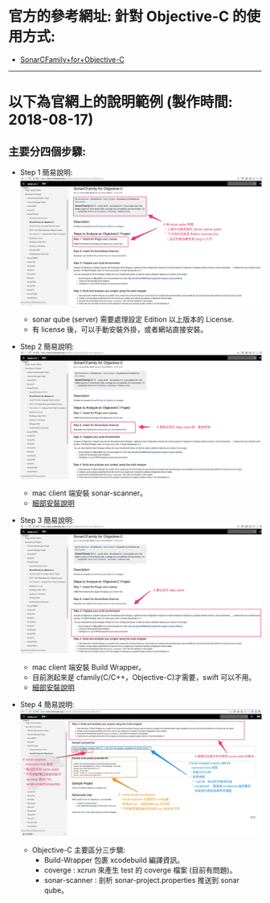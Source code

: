 # 官方的參考網址: 針對 Objective-C 的使用方式:
  * [SonarCFamily+for+Objective-C](https://docs.sonarqube.org/display/PLUG/SonarCFamily+for+Objective-C)

---
# 以下為官網上的說明範例 (製作時間: 2018-08-17)
## 主要分四個步驟:
* Step 1 簡易說明:
  ![Step 1](./pics/SonarCFamily_for_Objective-C_Plugins_Doc_SonarQube_1.png "")
  * sonar qube (server) 需要處理設定 Edition 以上版本的 License.
  * 有 license 後，可以手動安裝外掛，或者網站直接安裝。

* Step 2 簡易說明:
  ![Step 2](./pics/SonarCFamily_for_Objective-C_Plugins_Doc_SonarQube_2.png)
  * mac client 端安裝 sonar-scanner。
  * [細部安裝說明](./sonar-scanner/README.md)

* Step 3 簡易說明:
  ![Step 3](./pics/SonarCFamily_for_Objective-C_Plugins_Doc_SonarQube_3.png)
  * mac client 端安裝 Build Wrapper。
  * 目前測起來是 cfamily(C/C++，Objective-C)才需要，swift 可以不用。
  * [細部安裝說明](./build-wrapper/README.md)

* Step 4 簡易說明:
  ![Step 4](./pics/SonarCFamily_for_Objective-C_Plugins_Doc_SonarQube_4.png)
  * Objective-C 主要區分三步驟:
    * Build-Wrapper 包裹 xcodebuild 編譯資訊。
    * coverge : xcrun 來產生 test 的 coverge 檔案 (目前有問題)。
    * sonar-scanner : 剖析 sonar-project.properties 推送到 sonar qube。


